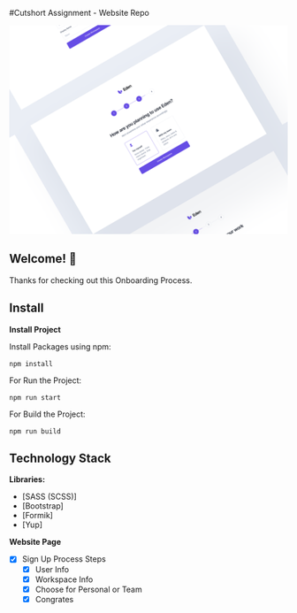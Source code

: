 #Cutshort Assignment - Website Repo

![Design preview](./src/assets/Design.png)

## Welcome! 👋

Thanks for checking out this Onboarding Process.

## Install

**Install Project**

Install Packages using npm:

```
npm install
```

For Run the Project:

```
npm run start
```

For Build the Project:

```
npm run build
```

## Technology Stack

**Libraries:**

- [SASS (SCSS)]
- [Bootstrap]
- [Formik]
- [Yup]

**Website Page**

- [x] Sign Up Process Steps
  - [x] User Info
  - [x] Workspace Info
  - [x] Choose for Personal or Team
  - [x] Congrates
